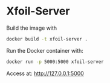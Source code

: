 # Xfoil-Server

Build the image with

```bash
docker build -t xfoil-server .
```

Run the Docker container with:

```bash
docker run -p 5000:5000 xfoil-server
```

Access at:
http://127.0.0.1:5000
